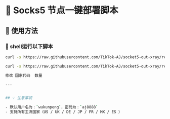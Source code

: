 # 🎯 Socks5 节点一键部署脚本

## 🚀 使用方法

### 🔧 shell运行以下脚本

```bash
curl -s https://raw.githubusercontent.com/TikTok-AJ/socket5-out-xray/refs/heads/main/aj-socket5-out-xray.sh | bash -s --"US" 1
```

```bash
curl -s https://raw.githubusercontent.com/TikTok-AJ/socket5-out-xray/refs/heads/main/aj-socket5-out-xray.sh | bash -s --"国家代码" 数量

修改 国家代码  数量

---


## 💡 注意事项

- 默认用户名为：`wukunpeng`，密码为：`aj8888`
- 支持所有主流国家（US / UK / DE / JP / FR / MX / ES ）
